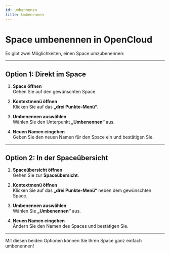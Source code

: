 ```yaml
---
id: umbennenen
title: Umbenennen
---
```

# Space umbenennen in OpenCloud

Es gibt zwei Möglichkeiten, einen Space umzubenennen:

---

## Option 1: Direkt im Space
1. **Space öffnen**  
   Gehen Sie auf den gewünschten Space.

2. **Kontextmenü öffnen**  
   Klicken Sie auf das **„drei Punkte-Menü“**.

3. **Umbenennen auswählen**  
   Wählen Sie den Unterpunkt **„Umbenennen“** aus.

4. **Neuen Namen eingeben**  
   Geben Sie den neuen Namen für den Space ein und bestätigen Sie.

---

## Option 2: In der Spaceübersicht
1. **Spaceübersicht öffnen**  
   Gehen Sie zur **Spaceübersicht**.

2. **Kontextmenü öffnen**  
   Klicken Sie auf das **„drei Punkte-Menü“** neben dem gewünschten Space.

3. **Umbenennen auswählen**  
   Wählen Sie **„Umbenennen“** aus.

4. **Neuen Namen eingeben**  
   Ändern Sie den Namen des Spaces und bestätigen Sie.

---

Mit diesen beiden Optionen können Sie Ihren Space ganz einfach umbenennen!
